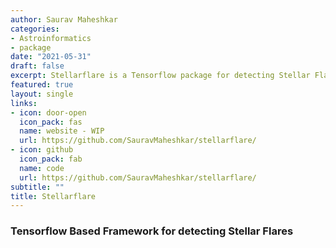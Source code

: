 ```yaml
---
author: Saurav Maheshkar
categories:
- Astroinformatics
- package
date: "2021-05-31"
draft: false
excerpt: Stellarflare is a Tensorflow package for detecting Stellar Flares
featured: true
layout: single
links:
- icon: door-open
  icon_pack: fas
  name: website - WIP
  url: https://github.com/SauravMaheshkar/stellarflare/
- icon: github
  icon_pack: fab
  name: code
  url: https://github.com/SauravMaheshkar/stellarflare/
subtitle: ""
title: Stellarflare
---
```


### Tensorflow Based Framework for detecting Stellar Flares